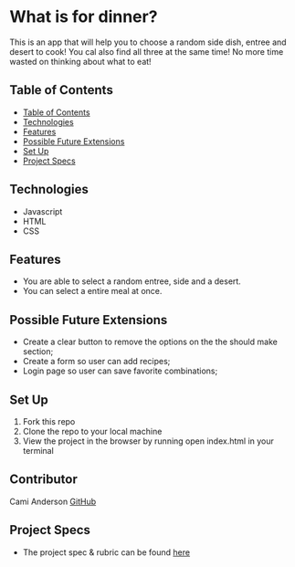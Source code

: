 # What is for dinner?

This is an app that will help you to choose a random side dish, entree and desert to cook! You cal also find all three at the same time! No more time wasted on thinking about what to eat!

## Table of Contents
  - [Table of Contents](#table-of-contents)
  - [Technologies](#technologies)
  - [Features](#features)
  - [Possible Future Extensions](#possible-future-extensions)
  - [Set Up](#set-up)
  - [Project Specs](#project-specs)


## Technologies
  - Javascript
  - HTML
  - CSS

## Features

   - You are able to select a random entree, side and a desert.
   - You can select a entire meal at once.


## Possible Future Extensions

  - Create a clear button to remove the options on the the should make section;
  - Create a form so user can add recipes;
  - Login page so user can save favorite combinations;

## Set Up

1. Fork this repo  
2. Clone the repo to your local machine
3. View the project in the browser by running open index.html in your terminal

## Contributor

Cami Anderson [GitHub](https://github.com/camianderson/whats-for-dinner)

## Project Specs

  - The project spec & rubric can be found [here](https://frontend.turing.edu/projects/module-1/dinner.html)
